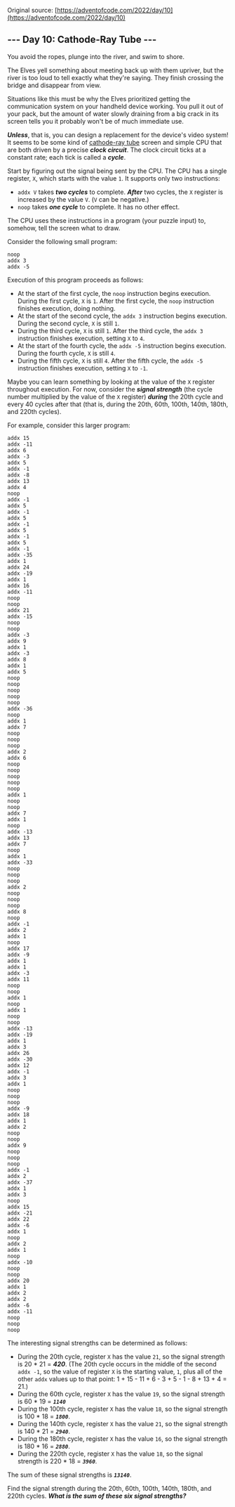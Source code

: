 Original source: [https://adventofcode.com/2022/day/10](https://adventofcode.com/2022/day/10)

## --- Day 10: Cathode-Ray Tube ---

You avoid the ropes, plunge into the river, and swim to shore.

The Elves yell something about meeting back up with them upriver, but the river is too loud to tell exactly what they're saying. They finish crossing the bridge and disappear from view.

Situations like this must be why the Elves prioritized getting the communication system on your handheld device working. You pull it out of your pack, but the amount of water slowly draining from a big crack in its screen tells you it probably won't be of much immediate use.

<em><strong>Unless</strong></em>, that is, you can design a replacement for the device's video system! It seems to be some kind of [cathode-ray tube](https://en.wikipedia.org/wiki/Cathode-ray_tube) screen and simple CPU that are both driven by a precise <em><strong>clock circuit</strong></em>. The clock circuit ticks at a constant rate; each tick is called a <em><strong>cycle</strong></em>.

Start by figuring out the signal being sent by the CPU. The CPU has a single register, <code>X</code>, which starts with the value <code>1</code>. It supports only two instructions:

<ul>
    <li>
        <code>addx V</code> takes <em><strong>two cycles</strong></em> to complete. <em><strong>After</strong></em> two cycles, the <code>X</code> register is increased by the value <code>V</code>. (<code>V</code> can be negative.)
    </li>
    <li>
        <code>noop</code> takes <em><strong>one cycle</strong></em> to complete. It has no other effect.
    </li>
</ul>

The CPU uses these instructions in a program (your puzzle input) to, somehow, tell the screen what to draw.

Consider the following small program:

<pre>
<code>noop
addx 3
addx -5</code>
</pre>

Execution of this program proceeds as follows:

<ul>
    <li>
        At the start of the first cycle, the <code>noop</code> instruction begins execution. During the first cycle, <code>X</code> is <code>1</code>. After the first cycle, the <code>noop</code> instruction finishes execution, doing nothing.
    </li>
    <li>
        At the start of the second cycle, the <code>addx 3</code> instruction begins execution. During the second cycle, <code>X</code> is still <code>1</code>.
    </li>
    <li>
        During the third cycle, <code>X</code> is still <code>1</code>. After the third cycle, the <code>addx 3</code> instruction finishes execution, setting <code>X</code> to <code>4</code>.
    </li>
    <li>
        At the start of the fourth cycle, the <code>addx -5</code> instruction begins execution. During the fourth cycle, <code>X</code> is still <code>4</code>.
    </li>
    <li>
        During the fifth cycle, <code>X</code> is still <code>4</code>. After the fifth cycle, the <code>addx -5</code> instruction finishes execution, setting <code>X</code> to <code>-1</code>.
    </li>
</ul>

Maybe you can learn something by looking at the value of the <code>X</code> register throughout execution. For now, consider the <em><strong>signal strength</strong></em> (the cycle number multiplied by the value of the <code>X</code> register) <em><strong>during</strong></em> the 20th cycle and every 40 cycles after that (that is, during the 20th, 60th, 100th, 140th, 180th, and 220th cycles).

For example, consider this larger program:

<pre>
<code>addx 15
addx -11
addx 6
addx -3
addx 5
addx -1
addx -8
addx 13
addx 4
noop
addx -1
addx 5
addx -1
addx 5
addx -1
addx 5
addx -1
addx 5
addx -1
addx -35
addx 1
addx 24
addx -19
addx 1
addx 16
addx -11
noop
noop
addx 21
addx -15
noop
noop
addx -3
addx 9
addx 1
addx -3
addx 8
addx 1
addx 5
noop
noop
noop
noop
noop
addx -36
noop
addx 1
addx 7
noop
noop
noop
addx 2
addx 6
noop
noop
noop
noop
noop
addx 1
noop
noop
addx 7
addx 1
noop
addx -13
addx 13
addx 7
noop
addx 1
addx -33
noop
noop
noop
addx 2
noop
noop
noop
addx 8
noop
addx -1
addx 2
addx 1
noop
addx 17
addx -9
addx 1
addx 1
addx -3
addx 11
noop
noop
addx 1
noop
addx 1
noop
noop
addx -13
addx -19
addx 1
addx 3
addx 26
addx -30
addx 12
addx -1
addx 3
addx 1
noop
noop
noop
addx -9
addx 18
addx 1
addx 2
noop
noop
addx 9
noop
noop
noop
addx -1
addx 2
addx -37
addx 1
addx 3
noop
addx 15
addx -21
addx 22
addx -6
addx 1
noop
addx 2
addx 1
noop
addx -10
noop
noop
addx 20
addx 1
addx 2
addx 2
addx -6
addx -11
noop
noop
noop</code>
</pre>

The interesting signal strengths can be determined as follows:

<ul>
    <li>
        During the 20th cycle, register <code>X</code> has the value <code>21</code>, so the signal strength is 20 * 21 = <em><strong>420</strong></em>. (The 20th cycle occurs in the middle of the second <code>addx -1</code>, so the value of register <code>X</code> is the starting value, <code>1</code>, plus all of the other <code>addx</code> values up to that point: 1 + 15 - 11 + 6 - 3 + 5 - 1 - 8 + 13 + 4 = 21.)
    </li>
    <li>
        During the 60th cycle, register <code>X</code> has the value <code>19</code>, so the signal strength is 60 * 19 = <code><em><strong>1140</strong></em></code>
    </li>
    <li>
        During the 100th cycle, register <code>X</code> has the value <code>18</code>, so the signal strength is 100 * 18 = <code><em><strong>1800</strong></em></code>.
    </li>
    <li>
        During the 140th cycle, register <code>X</code> has the value <code>21</code>, so the signal strength is 140 * 21 = <code><em><strong>2940</strong></em></code>.
    </li>
    <li>
        During the 180th cycle, register <code>X</code> has the value <code>16</code>, so the signal strength is 180 * 16 = <code><em><strong>2880</strong></em></code>.
    </li>
    <li>
        During the 220th cycle, register <code>X</code> has the value <code>18</code>, so the signal strength is 220 * 18 = <code><em><strong>3960</strong></em></code>.
    </li>
</ul>

The sum of these signal strengths is <code><em><strong>13140</strong></em></code>.

Find the signal strength during the 20th, 60th, 100th, 140th, 180th, and 220th cycles. <em><strong>What is the sum of these six signal strengths?</strong></em>
